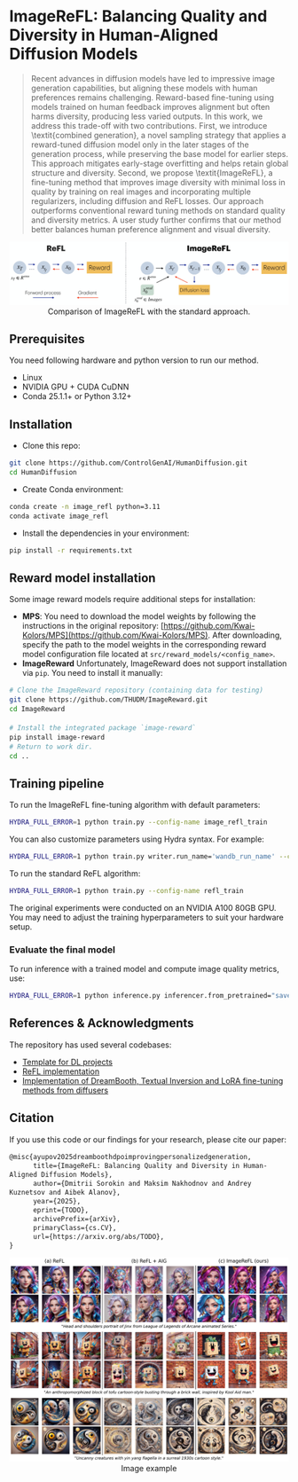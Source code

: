 # ImageReFL: Balancing Quality and Diversity in Human-Aligned Diffusion Models

[//]: # (arxiv link)
[//]: # (<a href="https://arxiv.org/abs/2505.20975"><img src="https://img.shields.io/badge/arXiv-2505.20975-b31b1b.svg" height=22.5></a>)

[//]: # ([![License]&#40;https://img.shields.io/github/license/AIRI-Institute/al_toolbox&#41;]&#40;./LICENSE&#41;)


> Recent advances in diffusion models have led to impressive image generation capabilities, but aligning these models with human preferences remains challenging. Reward-based fine-tuning using models trained on human feedback improves alignment but often harms diversity, producing less varied outputs. In this work, we address this trade-off with two contributions. First, we introduce \textit{combined generation}, a novel sampling strategy that applies a reward-tuned diffusion model only in the later stages of the generation process, while preserving the base model for earlier steps. This approach mitigates early-stage overfitting and helps retain global structure and diversity. Second, we propose \textit{ImageReFL}, a fine-tuning method that improves image diversity with minimal loss in quality by training on real images and incorporating multiple regularizers, including diffusion and ReFL losses. Our approach outperforms conventional reward tuning methods on standard quality and diversity metrics. A user study further confirms that our method better balances human preference alignment and visual diversity.

<p align="center">
  <img src="assets/algorithm.jpg" alt="Algorithm"/>
  <br>
Comparison of ImageReFL with the standard approach.
</p>

## Prerequisites
You need following hardware and python version to run our method.
- Linux
- NVIDIA GPU + CUDA CuDNN
- Conda 25.1.1+ or Python 3.12+

## Installation

* Clone this repo:
```bash
git clone https://github.com/ControlGenAI/HumanDiffusion.git
cd HumanDiffusion
```

* Create Conda environment:
```bash
conda create -n image_refl python=3.11
conda activate image_refl
```

* Install the dependencies in your environment:
```bash
pip install -r requirements.txt
```



## Reward model installation
Some image reward models require additional steps for installation:

* **MPS**:
You need to download the model weights by following the instructions in the original repository: [https://github.com/Kwai-Kolors/MPS](https://github.com/Kwai-Kolors/MPS).
After downloading, specify the path to the model weights in the corresponding reward model configuration file located at `src/reward_models/<config_name>`.
* **ImageReward**
Unfortunately, ImageReward does not support installation via `pip`. You need to install it manually:
```bash
# Clone the ImageReward repository (containing data for testing)
git clone https://github.com/THUDM/ImageReward.git
cd ImageReward

# Install the integrated package `image-reward`
pip install image-reward
# Return to work dir.
cd ..
```

## Training pipeline
To run the ImageReFL fine-tuning algorithm with default parameters:
```bash
HYDRA_FULL_ERROR=1 python train.py --config-name image_refl_train
```

You can also customize parameters using Hydra syntax. For example:
```bash
HYDRA_FULL_ERROR=1 python train.py writer.run_name='wandb_run_name' --config-name image_refl_train
```

To run the standard ReFL algorithm:

```bash
HYDRA_FULL_ERROR=1 python train.py --config-name refl_train
```

The original experiments were conducted on an NVIDIA A100 80GB GPU.
You may need to adjust the training hyperparameters to suit your hardware setup.

### Evaluate the final model

To run inference with a trained model and compute image quality metrics, use:

```bash
HYDRA_FULL_ERROR=1 python inference.py inferencer.from_pretrained="saved/<your_train_run_name>/checkpoint-epoch20.pth"
```

## References & Acknowledgments

The repository has used several codebases:
* [Template for DL projects](https://github.com/Blinorot/pytorch_project_template)
* [ReFL implementation](https://github.com/THUDM/ImageReward)
* [Implementation of DreamBooth, Textual Inversion and LoRA fine-tuning methods from diffusers](https://github.com/huggingface/diffusers)

## Citation

If you use this code or our findings for your research, please cite our paper:
```
@misc{ayupov2025dreamboothdpoimprovingpersonalizedgeneration,
      title={ImageReFL: Balancing Quality and Diversity in Human-Aligned Diffusion Models},
      author={Dmitrii Sorokin and Maksim Nakhodnov and Andrey Kuznetsov and Aibek Alanov},
      year={2025},
      eprint={TODO},
      archivePrefix={arXiv},
      primaryClass={cs.CV},
      url={https://arxiv.org/abs/TODO},
}
```

<p align="center">
  <img src="assets/hps_xl.jpg" alt="Algorithm"/>
  <br>
Image example
</p>

